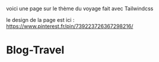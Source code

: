 voici une page sur le thème du voyage fait avec  Tailwindcss

le design de la page est ici : https://www.pinterest.fr/pin/739223726367298216/

# Blog-Travel
